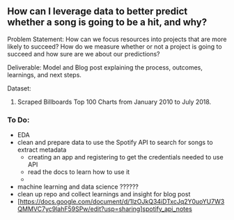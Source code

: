 ## How can I leverage data to better predict whether a song is going to be a hit, and why?

Problem Statement: How can we focus resources into projects that are more likely to succeed? How do we measure whether or not a project is going to succeed and how sure are we about our predictions?

Deliverable: Model and Blog post explaining the process, outcomes, learnings, and next steps.

Dataset:
1. Scraped Billboards Top 100 Charts from January 2010 to July 2018.

### To Do:
- EDA
- clean and prepare data to use the Spotify API to search for songs to extract metadata
    - creating an app and registering to get the credentials needed to use API
    - read the docs to learn how to use it
    - 
- machine learning and data science ?????? 
- clean up repo and collect learnings and insight for blog post
- [https://docs.google.com/document/d/1lzOJkQ34iDTxcJq2Y0uoYU7W3QMMVC7yc9lahF59SPw/edit?usp=sharing]spotify_api_notes